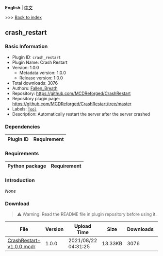 **English** | [中文](readme-zh_cn.md)

\>\>\> [Back to index](/readme.md)

## crash_restart

### Basic Information

- Plugin ID: `crash_restart`
- Plugin Name: Crash Restart
- Version: 1.0.0
  - Metadata version: 1.0.0
  - Release version: 1.0.0
- Total downloads: 3076
- Authors: [Fallen_Breath](https://github.com/Fallen-Breath)
- Repository: https://github.com/MCDReforged/CrashRestart
- Repository plugin page: https://github.com/MCDReforged/CrashRestart/tree/master
- Labels: [`Tool`](/labels/tool/readme.md)
- Description: Automatically restart the server after the server crashed

### Dependencies

| Plugin ID | Requirement |
| --- | --- |

### Requirements

| Python package | Requirement |
| --- | --- |

### Introduction

*None*

### Download

> :warning: Warning: Read the README file in plugin repository before using it.

| File | Version | Upload Time | Size | Downloads | Operations |
| --- | --- | --- | --- | --- | --- |
| [CrashRestart-v1.0.0.mcdr](https://github.com/MCDReforged/CrashRestart/releases/tag/v1.0.0) | 1.0.0 | 2021/08/22 04:31:25 | 13.33KB | 3076 | [Download](https://github.com/MCDReforged/CrashRestart/releases/download/v1.0.0/CrashRestart-v1.0.0.mcdr) |

